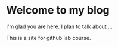 # Welcome to my blog

I'm glad you are here. I plan to talk about ...

This is a site for github lab course.

